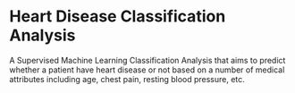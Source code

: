 # Heart Disease Classification Analysis
A Supervised Machine Learning Classification Analysis that aims to predict whether a patient have heart disease or not based on a number of medical attributes including age, chest pain, resting blood pressure, etc.
